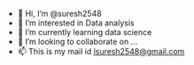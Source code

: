 - 👋 Hi, I’m @suresh2548
- 👀 I’m interested in Data analysis
- 🌱 I’m currently learning data science
- 💞️ I’m looking to collaborate on ...
- 📫 This is my mail id lsuresh2548@gmail.com

<!---
suresh2548/suresh2548 is a ✨ special ✨ repository because its `README.md` (this file) appears on your GitHub profile.
You can click the Preview link to take a look at your changes.
--->

